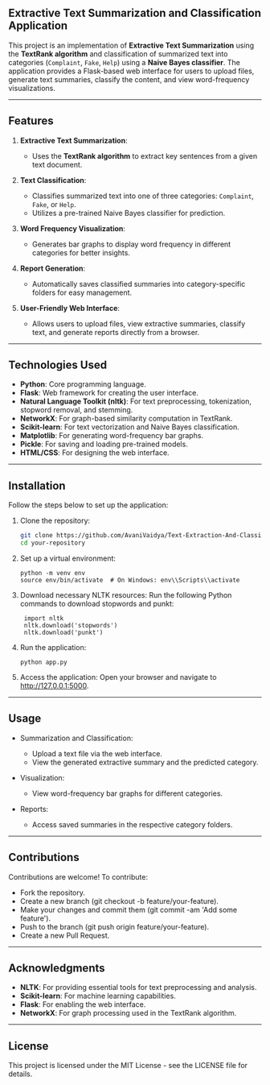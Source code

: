 ## Extractive Text Summarization and Classification Application

This project is an implementation of **Extractive Text Summarization** using the **TextRank algorithm** and classification of summarized text into categories (`Complaint`, `Fake`, `Help`) using a **Naive Bayes classifier**. The application provides a Flask-based web interface for users to upload files, generate text summaries, classify the content, and view word-frequency visualizations.

---

## Features

1. **Extractive Text Summarization**:
   - Uses the **TextRank algorithm** to extract key sentences from a given text document.
2. **Text Classification**:

   - Classifies summarized text into one of three categories: `Complaint`, `Fake`, or `Help`.
   - Utilizes a pre-trained Naive Bayes classifier for prediction.

3. **Word Frequency Visualization**:

   - Generates bar graphs to display word frequency in different categories for better insights.

4. **Report Generation**:

   - Automatically saves classified summaries into category-specific folders for easy management.

5. **User-Friendly Web Interface**:
   - Allows users to upload files, view extractive summaries, classify text, and generate reports directly from a browser.

---

## Technologies Used

- **Python**: Core programming language.
- **Flask**: Web framework for creating the user interface.
- **Natural Language Toolkit (nltk)**: For text preprocessing, tokenization, stopword removal, and stemming.
- **NetworkX**: For graph-based similarity computation in TextRank.
- **Scikit-learn**: For text vectorization and Naive Bayes classification.
- **Matplotlib**: For generating word-frequency bar graphs.
- **Pickle**: For saving and loading pre-trained models.
- **HTML/CSS**: For designing the web interface.

---

## Installation

Follow the steps below to set up the application:

1. Clone the repository:

   ```bash
   git clone https://github.com/AvaniVaidya/Text-Extraction-And-Classification.git
   cd your-repository
   ```

2. Set up a virtual environment:

   ```
   python -m venv env
   source env/bin/activate  # On Windows: env\\Scripts\\activate
   ```

3. Download necessary NLTK resources: Run the following Python commands to download stopwords and punkt:

   ```
    import nltk
    nltk.download('stopwords')
    nltk.download('punkt')
   ```

4. Run the application:

   ```
   python app.py
   ```

5. Access the application:
   Open your browser and navigate to http://127.0.0.1:5000.

---

## Usage

- Summarization and Classification:
  - Upload a text file via the web interface.
  - View the generated extractive summary and the predicted category.
- Visualization:

  - View word-frequency bar graphs for different categories.

- Reports:
  - Access saved summaries in the respective category folders.

---

## Contributions

Contributions are welcome! To contribute:

- Fork the repository.
- Create a new branch (git checkout -b feature/your-feature).
- Make your changes and commit them (git commit -am 'Add some feature').
- Push to the branch (git push origin feature/your-feature).
- Create a new Pull Request.

---

## Acknowledgments

- **NLTK**: For providing essential tools for text preprocessing and analysis.
- **Scikit-learn**: For machine learning capabilities.
- **Flask**: For enabling the web interface.
- **NetworkX**: For graph processing used in the TextRank algorithm.

---

## License

This project is licensed under the MIT License - see the LICENSE file for details.
